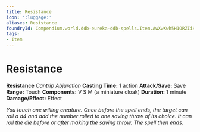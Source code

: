 ```yaml
---
title: Resistance
icon: ':luggage:'
aliases: Resistance
foundryId: Compendium.world.ddb-eureka-ddb-spells.Item.AwXwXwh5H1ORZIiH
tags:
- Item
---
```


# Resistance

**Resistance**
_Cantrip Abjuration_
**Casting Time:** 1 action
**Attack/Save:** Save
**Range:** Touch
**Components:** V S M (a miniature cloak)
**Duration:** 1 minute
**Damage/Effect:** Effect

*You touch one willing creature. Once before the spell ends, the target can roll a d4 and add the number rolled to one saving throw of its choice. It can roll the die before or after making the saving throw. The spell then ends.*
